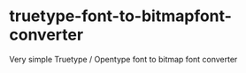 # truetype-font-to-bitmapfont-converter
Very simple Truetype / Opentype font to bitmap font converter
